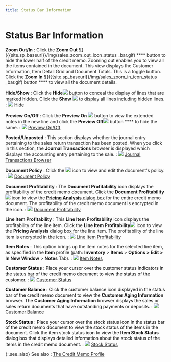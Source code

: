 ```yaml
---
title: Status Bar Information
---
```


# Status Bar Information


**Zoom Out/In**
: Click the **Zoom 
 Out** ![]({{site.sp_baseurl}}/img/sales_zoom_out_icon_status _bar.gif) **** button  to hide the lower half of the credit memo. Zooming out enables you to  view all the items contained in the document. This view displays the Customer  Information, Item Detail Grid and Document Totals. This is a toggle button.  Click the **Zoom In** ![]({{site.sp_baseurl}}/img/sales_zoom_in_icon_status _bar.gif) button **** to view all  the document details.


**Hide/Show**
: Click the **Hide**![]({{site.sp_baseurl}}/img/sales_hide_button.gif) button to conceal the display of lines that are marked  hidden. Click the **Show** ![]({{site.sp_baseurl}}/img/sales_show_button.gif) to display all lines including hidden lines.
: ![]({{site.sp_baseurl}}/img/lens.gif) [Hide]({{site.sp_baseurl}}/sales-ret-docs/sales-ret-doc/contents/item-info/other/hide_line_item_detail_grid_sales_return_document_content.html)


**Preview On/Off**
: Click the **Preview 
 On** ![]({{site.sp_baseurl}}/img/sales_preview_on_button.gif) button to view the extended notes in the new  line and click the **Preview Off**![]({{site.sp_baseurl}}/img/sales_preview_off_button.gif) button **** to hide  the same.
: ![]({{site.sp_baseurl}}/img/lens.gif) [Preview  On/Off]({{site.sp_baseurl}}/sales-docs/docs-profile/contents/status-bar-info/preview_on_off_common_sales_docuemnt_options.html)


**Posted/Unposted**
: This section displays whether the journal entry  pertaining to the sales return transaction has been posted. When you click  in this section, the **Journal Transactions**  browser is displayed which displays the accounting entry pertaining to  the sale.
: ![]({{site.sp_baseurl}}/img/lens.gif) [Journal Transactions Browser]({{site.sp_baseurl}}/misc/journal_transactions_browser.html)


**Document Policy**
: Click the ![]({{site.sp_baseurl}}/img/sales_document_policy_icon.gif) icon to view and edit  the document's policy.
: ![]({{site.sp_baseurl}}/img/lens.gif) [Document  Policy]({{site.sp_baseurl}}/sales-ret-docs/sales-ret-doc/contents/status-bar-info/document_policy_status_bar_sales_return_doc_profile.html)


**Document Profitability**
: The **Document Profitability** icon displays the profitability of the credit memo document. Click  the **Document Profitability** ![]({{site.sp_baseurl}}/img/sales_document_profitability_icon_status_bar.gif) icon to view the [**Pricing Analysis** dialog box]({{site.sp_baseurl}}/sales-docs/sqs/sq-proc/pricing-analysis/pricing-analysis-defaults/pricing_analysis_dialog_box.html) for  the entire credit memo document. The profitability of the credit memo  document is encrypted in the icon.
: ![]({{site.sp_baseurl}}/img/lens.gif) [Document  Profitability]({{site.sp_baseurl}}/sales-ret-docs/sales-ret-doc/contents/status-bar-info/document_profitability_status_bar_sales_return_doc_profile.html)


**Line Item Profitability**
: This **Line Item 
 Profitability** icon displays the profitability of the line item.  Click the **Line Item Profitability**![]({{site.sp_baseurl}}/img/sales_line_item_profitability_icon.gif) icon to view the **Pricing 
 Analysis** dialog box for the line item. The profitability of the  line item is encrypted in the icon.
: ![]({{site.sp_baseurl}}/img/lens.gif) [Line  Item Profitability]({{site.sp_baseurl}}/sales-ret-docs/sales-ret-doc/contents/status-bar-info/line_item_profitability_status_bar_sales_return_doc_profile.html)


**Item Notes**
: This option brings up the item notes for the selected  line item, as specified in the **Item**  profile (path: **Inventory** >  **Items** > **Options 
 &gt; Edit &gt; In New Window** > **Notes**  Tab).
: ![]({{site.sp_baseurl}}/img/lens.gif) [Item  Notes]({{site.sp_baseurl}}/sales-ret-docs/sales-ret-doc/contents/status-bar-info/item_notes_status_bar_sales_return_doc_profile.html)


**<font color="#000000" class="hcp4">Customer Status</font>**
: <font color="#000000" class="hcp4">Place your cursor over the customer 
 status indicators in the status bar of the credit memo document to view 
 the status of the customer. </font>
: ![]({{site.sp_baseurl}}/img/lens.gif)<font color="#000000" class="hcp4"> </font>[Customer  Status]({{site.sp_baseurl}}/sales-ret-docs/sales-ret-doc/contents/status-bar-info/customer_status_status_bar_sales_return_doc_profile.html)


**<font color="#000000" class="hcp4">Customer Balance </font>**
: <font color="#000000" class="hcp4">Click the customer balance icon 
 displayed in the status bar of the credit memo document to view the </font>**Customer Aging Information**<font color="#000000" class="hcp4"> browser. The </font>**Customer Aging Information** <font color="#000000" class="hcp4">browser displays the sales or sales return documents 
 that have outstanding payments or deposits.</font>
: ![]({{site.sp_baseurl}}/img/lens.gif)<font color="#000000" class="hcp4"> </font>[Customer  Balance]({{site.sp_baseurl}}/sales-ret-docs/sales-ret-doc/contents/status-bar-info/customer_balance_status_bar_sales_return_doc_profile.html)


**<font color="#000000" class="hcp4">Stock Status</font>**
: <font color="#000000" class="hcp4">Place your cursor over the stock 
 status icon in the status bar of the credit memo document to view the 
 stock status of the items in the document. Click the item stock status 
 icon to view the </font>**Item Stock Status** <font color="#000000" class="hcp4">dialog 
 box that displays detailed information about the stock status of the items 
 in the credit memo document. </font>
: ![]({{site.sp_baseurl}}/img/lens.gif)<font color="#000000" class="hcp4"> </font>[Stock  Status]({{site.sp_baseurl}}/sales-ret-docs/sales-ret-doc/contents/status-bar-info/stock_status_status_bar_sales_return_doc_profile.html)


{:.see_also}
See also
: [The Credit  Memo Profile]({{site.sp_baseurl}}/sales-ret-docs/cms/create-cm/create-new-cm/the_credit_memo_profile.html)
